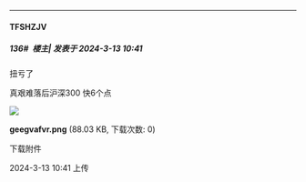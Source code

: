 ﻿
*****

####  TFSHZJV  
##### 136#         楼主| 发表于 2024-3-13 10:41

扭亏了

真艰难落后沪深300 快6个点

<img src="https://img.saraba1st.com/forum/202403/13/104104l84qlqolqalmolmz.png" referrerpolicy="no-referrer">

<strong>geegvafvr.png</strong> (88.03 KB, 下载次数: 0)

下载附件

2024-3-13 10:41 上传


